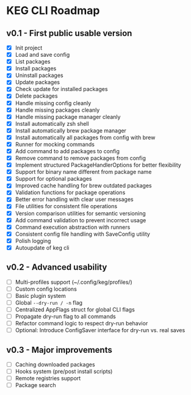 # KEG CLI Roadmap

## v0.1 - First public usable version

- [x] Init project
- [x] Load and save config
- [x] List packages
- [x] Install packages
- [x] Uninstall packages
- [x] Update packages
- [x] Check update for installed packages
- [x] Delete packages
- [x] Handle missing config cleanly
- [x] Handle missing packages cleanly
- [x] Handle missing package manager cleanly
- [x] Install automatically zsh shell
- [x] Install automatically brew package manager
- [x] Install automatically all packages from config with brew
- [x] Runner for mocking commands
- [x] Add command to add packages to config
- [x] Remove command to remove packages from config
- [x] Implement structured PackageHandlerOptions for better flexibility
- [x] Support for binary name different from package name
- [x] Support for optional packages
- [x] Improved cache handling for brew outdated packages
- [x] Validation functions for package operations
- [x] Better error handling with clear user messages
- [x] File utilities for consistent file operations
- [x] Version comparison utilities for semantic versioning
- [x] Add command validation to prevent incorrect usage
- [x] Command execution abstraction with runners
- [x] Consistent config file handling with SaveConfig utility
- [x] Polish logging
- [x] Autoupdate of keg cli

## v0.2 - Advanced usability

- [ ] Multi-profiles support (~/.config/keg/profiles/)
- [ ] Custom config locations
- [ ] Basic plugin system
- [ ] Global `--dry-run / -n` flag
- [ ] Centralized AppFlags struct for global CLI flags
- [ ] Propagate dry-run flag to all commands
- [ ] Refactor command logic to respect dry-run behavior
- [ ] Optional: Introduce ConfigSaver interface for dry-run vs. real saves

## v0.3 - Major improvements

- [ ] Caching downloaded packages
- [ ] Hooks system (pre/post install scripts)
- [ ] Remote registries support
- [ ] Package search

